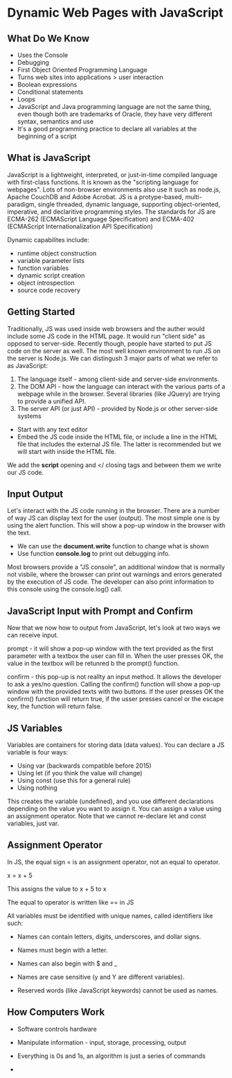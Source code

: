 # Dynamic Web Pages with JavaScript

## What Do We Know

- Uses the Console  
- Debugging  
- First Object Oriented Programming Language  
- Turns web sites into applications > user interaction  
- Boolean expressions  
- Conditional statements  
- Loops  
- JavaScript and Java programming language are not the same thing, even though both are trademarks of Oracle, they have very different syntax, semantics and use
- It's a good programming practice to declare all variables at the beginning of a script

## What is JavaScript 

JavaScript is a lightweight, interpreted, or just-in-time compiled language with first-class functions. It is known as the "scripting language for webpages". Lots of non-browser environments also use it such as node.js, Apache CouchDB and Adobe Acrobat. JS is a protype-based, multi-paradigm, single threaded, dynamic language, supporting object-oriented, imperative, and declaritive programming styles. The standards for JS are ECMA-262 (ECMAScript Language Specification) and ECMA-402 (ECMAScript Internationalization API Specification)

Dynamic capabilites include:

* runtime object construction
* variable parameter lists
* function variables
* dynamic script creation
* object introspection
* source code recovery

## Getting Started

Traditionally, JS was used inside web browsers and the auther would include some JS code in the HTML page. It would run "client side" as opposed to server-side. Recently though, people have started to put JS code on the server as well. The most well known environment to run JS on the server is Node.js. We can distingush 3 major parts of what we refer to as JavaScript:

1. The language itself - among client-side and server-side environments.
2. The DOM API - how the language can interact with the various parts of a webpage while in the browser. Several libraries (like JQuery) are trying to provide a unified API.
3. The server API (or just API) - provided by Node.js or other server-side systems

* Start with any text editor
* Embed the JS code inside the HTML file, or include a line in the HTML file that includes the external JS file. The latter is recommended but we will start with inside the HTML file. 

We add the **script** opening and </ closing tags and between them we write our JS code. 

## Input Output

Let's interact with the JS code running in the browser. There are a number of way JS can display text for the user (output). The most simple one is by using the alert function. This will show a pop-up window in the browser with the text. 

* We can use the **document.write** function to change what is shown
* Use function **console.log** to print out debugging info. 

Most browsers provide a "JS console", an additional window that is normally not visbile, where the browser can print out warnings and errors generated by the execution of JS code. The developer can also print information to this console using the console.log() call. 

## JavaScript Input with Prompt and Confirm

Now that we now how to output from JavaScript, let's look at two ways we can receive input.  

prompt - it will show a pop-up window with the text provided as the first parameter with a textbox the user can fill in. When the user presses OK, the value in the textbox will be retunred b the prompt() function. 

confirm - this pop-up is not reallty an input method. It allows the developer to ask a yes/no question. Calling the confirm() function will show a pop-up window with the provided texts with two buttons. If the user presses OK the confirm() function will return true, if the usser presses cancel or the escape key, the function will return false. 

## JS Variables

Variables are containers for storing data (data values). You can declare a JS variable is four ways:

* Using var (backwards compatible before 2015)
* Using let (if you think the value will change)
* Using const (use this for a general rule)
* Using nothing  

This creates the variable (undefined), and you use different declarations depending on the value you want to assign it. You can assign a value using an assignment operator. Note that we cannot re-declare let and const variables, just var.  

## **Assignment Operator**  

In JS, the equal sign = is an assignment operator, not an equal to operator.

x = x + 5

This assigns the value to x + 5 to x  

The equal to operator is written like == in JS  

All variables must be identified with unique names, called identifiers like such:  

* Names can contain letters, digits, underscores, and dollar signs.

* Names must begin with a letter.

* Names can also begin with $ and _

* Names are case sensitive (y and Y are different variables).

* Reserved words (like JavaScript keywords) cannot be used as names.





## How Computers Work

* Software controls hardware

* Manipulate information - input, storage, processing, output

* Everything is 0s and 1s, an algorithm is just a series of commands

* 


